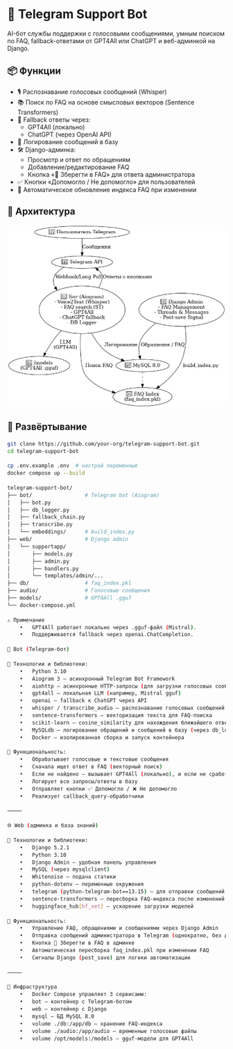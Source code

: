 # 🤖 Telegram Support Bot

AI-бот службы поддержки с голосовыми сообщениями, умным поиском по FAQ, fallback-ответами от GPT4All или ChatGPT и веб-админкой на Django.

## 📦 Функции

- 🎙️ Распознавание голосовых сообщений (Whisper)
- 📚 Поиск по FAQ на основе смысловых векторов (Sentence Transformers)
- 💬 Fallback ответы через:
  - GPT4All (локально)
  - ChatGPT (через OpenAI API)
- 🧾 Логирование сообщений в базу
- 🛠️ Django-админка:
  - Просмотр и ответ по обращениям
  - Добавление/редактирование FAQ
  - Кнопка «📌 Зберегти в FAQ» для ответа администратора
- ✅ Кнопки «Допомогло / Не допомогло» для пользователей
- 🔁 Автоматическое обновление индекса FAQ при изменении

## 🧱 Архитектура

![Архитектура](support_bot_architecture.png)

## 🚀 Развёртывание

```bash
git clone https://github.com/your-org/telegram-support-bot.git
cd telegram-support-bot

cp .env.example .env  # настрой переменные
docker compose up --build

telegram-support-bot/
├── bot/                 # Telegram bot (Aiogram)
│   ├── bot.py
│   ├── db_logger.py
│   ├── fallback_chain.py
│   ├── transcribe.py
│   └── embeddings/      # build_index.py
├── web/                 # Django admin
│   └── supportapp/
│       ├── models.py
│       ├── admin.py
│       ├── handlers.py
│       └── templates/admin/...
├── db/                  # faq_index.pkl
├── audio/               # Голосовые сообщения
├── models/              # GPT4All .gguf
└── docker-compose.yml

⚠️ Примечание
	•	GPT4All работает локально через .gguf-файл (Mistral).
	•	Поддерживается fallback через openai.ChatCompletion.

🤖 Bot (Telegram-бот)

🧱 Технологии и библиотеки:
	•	Python 3.10
	•	Aiogram 3 — асинхронный Telegram Bot Framework
	•	aiohttp — асинхронные HTTP-запросы (для загрузки голосовых сообщений)
	•	gpt4all — локальная LLM (например, Mistral gguf)
	•	openai — fallback к ChatGPT через API
	•	whisper / transcribe_audio — распознавание голосовых сообщений в текст
	•	sentence-transformers — векторизация текста для FAQ-поиска
	•	scikit-learn — cosine_similarity для нахождения ближайшего ответа
	•	MySQLdb — логирование обращений и сообщений в базу (через db_logger.py)
	•	Docker — изолированная сборка и запуск контейнера

🔧 Функциональность:
	•	Обрабатывает голосовые и текстовые сообщения
	•	Сначала ищет ответ в FAQ (векторный поиск)
	•	Если не найдено — вызывает GPT4All (локально), и если не сработало — обращается к ChatGPT
	•	Логирует все запросы/ответы в базу
	•	Отправляет кнопки ✅ Допомогло / ❌ Не допомогло
	•	Реализует callback_query-обработчики

⸻

🌐 Web (админка и база знаний)

🧱 Технологии и библиотеки:
	•	Django 5.2.1
	•	Python 3.10
	•	Django Admin — удобная панель управления
	•	MySQL (через mysqlclient)
	•	Whitenoise — подача статики
	•	python-dotenv — переменные окружения
	•	telegram (python-telegram-bot==13.15) — для отправки сообщений в Telegram
	•	sentence-transformers — пересборка FAQ-индекса после изменений
	•	huggingface_hub[hf_xet] — ускорение загрузки моделей

🔧 Функциональность:
	•	Управление FAQ, обращениями и сообщениями через Django Admin
	•	Отправка сообщений администратора в Telegram (однократно, без дублей)
	•	Кнопка 📌 Зберегти в FAQ в админке
	•	Автоматическая пересборка faq_index.pkl при изменении FAQ
	•	Сигналы Django (post_save) для логики автоматизации

⸻

🐳 Инфраструктура
	•	Docker Compose управляет 3 сервисами:
	•	bot — контейнер с Telegram-ботом
	•	web — контейнер с Django
	•	mysql — БД MySQL 8.0
	•	volume ./db:/app/db — хранение FAQ-индекса
	•	volume ./audio:/app/audio — временные голосовые файлы
	•	volume /opt/models:/models — gguf-модели для GPT4All
